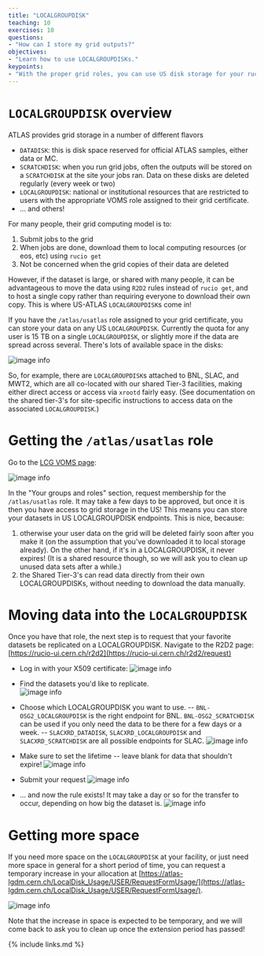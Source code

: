 ```yaml
---
title: "LOCALGROUPDISK"
teaching: 10
exercises: 10
questions:
- "How can I store my grid outputs?"
objectives:
- "Learn how to use LOCALGROUPDISKs."
keypoints:
- "With the proper grid roles, you can use US disk storage for your rucio datasets."
---
```


# `LOCALGROUPDISK` overview

ATLAS provides grid storage in a number of different flavors

- `DATADISK`: this is disk space reserved for official ATLAS samples, either data or MC.
- `SCRATCHDISK`: when you run grid jobs, often the outputs will be stored on a `SCRATCHDISK` at the site your jobs ran.  Data on these disks are deleted regularly (every week or two)
- `LOCALGROUPDISK`: national or institutional resources that are restricted to users with the appropriate VOMS role assigned to their grid certificate.
- ... and others!

For many people, their grid computing model is to:

1. Submit jobs to the grid
1. When jobs are done, download them to local computing resources (or eos, etc) using `rucio get`
1. Not be concerned when the grid copies of their data are deleted

However, if the dataset is large, or shared with many people, it can be advantageous to move the data using `R2D2` rules instead of `rucio get`, and to host a single copy rather than requiring everyone to download their own copy.  This is where US-ATLAS `LOCALGROUPDISK`s come in!

If you have the `/atlas/usatlas` role assigned to your grid certificate, you can store your data on any US `LOCALGROUPDISK`.  Currently the quota for any user is 15 TB on a single `LOCALGROUPDISK`, or slightly more if the data are spread across several.   There's lots of available space in the disks:

![image info](./../fig/localgroupdisk.png)

So, for example, there are `LOCALGROUPDISK`s attached to BNL, SLAC, and MWT2, which are all co-located with our shared Tier-3 facilities, making either direct access or access via `xrootd` fairly easy.  (See documentation on the shared tier-3's for site-specific instructions to access data on the associated `LOCALGROUPDISK`.)

# Getting the `/atlas/usatlas` role

Go to the [LCG VOMS page](https://lcg-voms2.cern.ch:8443/voms/atlas):

![image info](./../fig/voms_screenshot.png)

In the "Your groups and roles" section, request membership for the `/atlas/usatlas` role.  It may take a few days to be approved, but once it is then you have access to grid storage in the US!  This means you can store your datasets in US LOCALGROUPDISK endpoints.  This is nice, because:

1. otherwise your user data on the grid will be deleted fairly soon after you make it (on the assumption that you've downloaded it to local storage already).  On the other hand, if it's in a LOCALGROUPDISK, it never expires!  (It is a shared resource though, so we will ask you to clean up unused data sets after a while.)
2. the Shared Tier-3's can read data directly from their own LOCALGROUPDISKs, without needing to download the data manually.

# Moving data into the `LOCALGROUPDISK`

Once you have that role, the next step is to request that your favorite datasets be replicated on a LOCALGROUPDISK.  Navigate to the R2D2 page: [https://rucio-ui.cern.ch/r2d2](https://rucio-ui.cern.ch/r2d2/request)

- Log in with your X509 certificate:
![image info](./../fig/rucio_1.png)

- Find the datasets you'd like to replicate.  
![image info](./../fig/rucio_2.png)

- Choose which LOCALGROUPDISK you want to use.
-- `BNL-OSG2_LOCALGROUPDISK` is the right endpoint for BNL.  `BNL-OSG2_SCRATCHDISK` can be used if you only need the data to be there for a few days or a week.
-- `SLACXRD_DATADISK`, `SLACXRD_LOCALGROUPDISK` and `SLACXRD_SCRATCHDISK` are all possible endpoints for SLAC.
![image info](./../fig/rucio_3.png)

- Make sure to set the lifetime -- leave blank for data that shouldn't expire!
![image info](./../fig/rucio_4.png)

- Submit your request
![image info](./../fig/rucio_5.png)

- ...  and now the rule exists!  It may take a day or so for the transfer to occur, depending on how big the dataset is.
![image info](./../fig/rucio_6.png)

# Getting more space

If you need more space on the `LOCALGROUPDISK` at your facility, or just need more space in general for a short period of time, you can request a temporary increase in your allocation at [https://atlas-lgdm.cern.ch/LocalDisk_Usage/USER/RequestFormUsage/](https://atlas-lgdm.cern.ch/LocalDisk_Usage/USER/RequestFormUsage/).

![image info](./../fig/request_space.png)

Note that the increase in space is expected to be temporary, and we will come back to ask you to clean up once the extension period has passed!

{% include links.md %}


